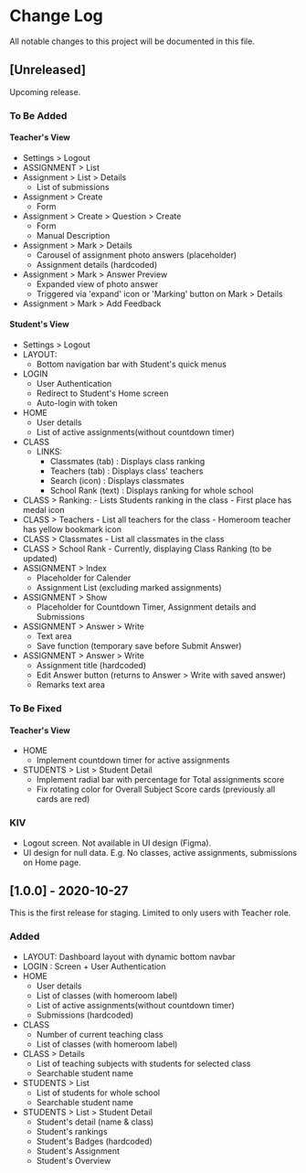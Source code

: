 
# Change Log
All notable changes to this project will be documented in this file.

## [Unreleased]
 
Upcoming release.

### To Be Added


#### Teacher's View

- Settings > Logout
- ASSIGNMENT > List
- Assignment > List > Details
    - List of submissions
- Assignment > Create
    - Form
- Assignment > Create > Question > Create
    - Form
    - Manual Description
- Assignment > Mark > Details
    - Carousel of assignment photo answers (placeholder)
    - Assignment details (hardcoded)
- Assignment > Mark > Answer Preview
    - Expanded view of photo answer
    - Triggered via 'expand' icon or 'Marking' button on Mark > Details
- Assignment > Mark > Add Feedback

#### Student's View
- Settings > Logout
- LAYOUT: 
    - Bottom navigation bar with Student's quick menus
- LOGIN
    - User Authentication
    - Redirect to Student's Home screen
    - Auto-login with token
- HOME
    - User details
    - List of active assignments(without countdown timer)
- CLASS
    - LINKS: 
        - Classmates (tab) : Displays class ranking
        - Teachers (tab) : Displays class' teachers
        - Search (icon) : Displays classmates
        - School Rank (text) : Displays ranking for whole school
- CLASS > Ranking: 
        - Lists Students ranking in the class
        - First place has medal icon
- CLASS > Teachers
        - List all teachers for the class
        - Homeroom teacher has yellow bookmark icon
- CLASS > Classmates
        - List all classmates in the class
- CLASS > School Rank
        - Currently, displaying Class Ranking (to be updated)
- ASSIGNMENT > Index
    - Placeholder for Calender
    - Assignment List (excluding marked assignments)
- ASSIGNMENT > Show
    - Placeholder for Countdown Timer, Assignment details and Submissions   
- ASSIGNMENT > Answer > Write
    - Text area
    - Save function (temporary save before Submit Answer)
- ASSIGNMENT > Answer > Write
    - Assignment title (hardcoded)
    - Edit Answer button (returns to Answer > Write with saved answer)
    - Remarks text area



### To Be Fixed

#### Teacher's View
- HOME
    - Implement countdown timer for active assignments
- STUDENTS > List > Student Detail
    - Implement radial bar with percentage for Total assignments score
    - Fix rotating color for Overall Subject Score cards (previously all cards are red)

### KIV
- Logout screen. Not available in UI design (Figma).
- UI design for null data. E.g. No classes, active assignments, submissions on Home page.    
    
## [1.0.0] - 2020-10-27
  
This is the first release for staging.
Limited to only users with Teacher role. 

### Added

- LAYOUT: Dashboard layout with dynamic bottom navbar
- LOGIN : Screen + User Authentication
- HOME
    - User details
    - List of classes (with homeroom label)
    - List of active assignments(without countdown timer)
    - Submissions (hardcoded)
- CLASS
    - Number of current teaching class
    - List of classes (with homeroom label)
- CLASS > Details
    - List of teaching subjects with students for selected class
    - Searchable student name
- STUDENTS > List
    - List of students for whole school
    - Searchable student name
- STUDENTS > List > Student Detail
    - Student's detail (name & class)
    - Student's rankings
    - Student's Badges (hardcoded)
    - Student's Assignment
    - Student's Overview
